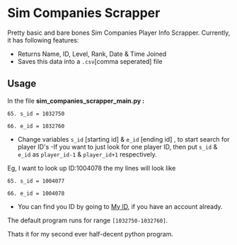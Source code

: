 # Sim Companies Scrapper
Pretty basic and bare bones Sim Companies Player Info Scrapper.
Currently, it has following features:
- Returns Name, ID, Level, Rank, Date & Time Joined
- Saves this data into a `.csv`[comma seperated] file

## Usage
In the file **sim_companies_scrapper_main.py :** 

`65. s_id = 1032750`

`66. e_id = 1032760`

- Change variables `s_id`  [starting id] & `e_id` [ending id] , to start search for player ID's
-If you want to just look for one player ID, then put `s_id` & `e_id` as `player_id-1` & `player_id+1` respectively.

Eg, I want to look up ID:1004078 the my lines will look like

`65. s_id = 1004077`

`66. e_id = 1004078`

-  You can find you ID by going to [My ID](https://www.simcompanies.com/api/v2/players/me/ "My ID"), if you have an account already.

The default program runs for  range `[1032750-1032760]`.

Thats it for  my second ever half-decent python program.



